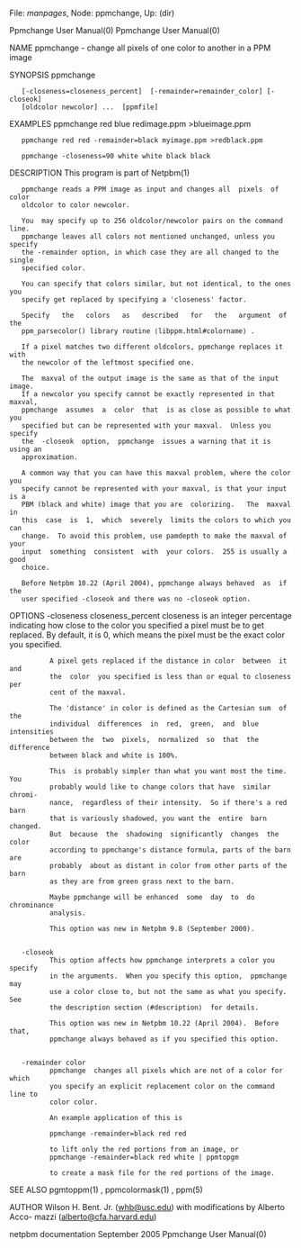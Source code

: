 File: *manpages*,  Node: ppmchange,  Up: (dir)

Ppmchange User Manual(0)                              Ppmchange User Manual(0)



NAME
       ppmchange - change all pixels of one color to another in a PPM image


SYNOPSIS
       ppmchange

       [-closeness=closeness_percent]  [-remainder=remainder_color] [-closeok]
       [oldcolor newcolor] ...  [ppmfile]


EXAMPLES
       ppmchange red blue redimage.ppm >blueimage.ppm

       ppmchange red red -remainder=black myimage.ppm >redblack.ppm

       ppmchange -closeness=90 white white black black



DESCRIPTION
       This program is part of Netpbm(1)

       ppmchange reads a PPM image as input and changes all  pixels  of  color
       oldcolor to color newcolor.

       You  may specify up to 256 oldcolor/newcolor pairs on the command line.
       ppmchange leaves all colors not mentioned unchanged, unless you specify
       the -remainder option, in which case they are all changed to the single
       specified color.

       You can specify that colors similar, but not identical, to the ones you
       specify get replaced by specifying a 'closeness' factor.

       Specify   the   colors   as   described   for   the   argument  of  the
       ppm_parsecolor() library routine ⟨libppm.html#colorname⟩ .

       If a pixel matches two different oldcolors, ppmchange replaces it  with
       the newcolor of the leftmost specified one.

       The  maxval of the output image is the same as that of the input image.
       If a newcolor you specify cannot be exactly represented in that maxval,
       ppmchange  assumes  a  color  that  is as close as possible to what you
       specified but can be represented with your maxval.  Unless you  specify
       the  -closeok  option,  ppmchange  issues a warning that it is using an
       approximation.

       A common way that you can have this maxval problem, where the color you
       specify cannot be represented with your maxval, is that your input is a
       PBM (black and white) image that you are  colorizing.   The  maxval  in
       this  case  is  1,  which  severely  limits the colors to which you can
       change.  To avoid this problem, use pamdepth to make the maxval of your
       input  something  consistent  with  your colors.  255 is usually a good
       choice.

       Before Netpbm 10.22 (April 2004), ppmchange always behaved  as  if  the
       user specified -closeok and there was no -closeok option.



OPTIONS
       -closeness closeness_percent
              closeness  is  an integer percentage indicating how close to the
              color you specified  a  pixel  must  be  to  get  replaced.   By
              default,  it is 0, which means the pixel must be the exact color
              you specified.

              A pixel gets replaced if the distance in color  between  it  and
              the  color  you specified is less than or equal to closeness per
              cent of the maxval.

              The 'distance' in color is defined as the Cartesian sum  of  the
              individual  differences  in  red,  green,  and  blue intensities
              between the  two  pixels,  normalized  so  that  the  difference
              between black and white is 100%.

              This  is probably simpler than what you want most the time.  You
              probably would like to change colors that have  similar  chromi-
              nance,  regardless of their intensity.  So if there's a red barn
              that is variously shadowed, you want the  entire  barn  changed.
              But  because  the  shadowing  significantly  changes  the  color
              according to ppmchange's distance formula, parts of the barn are
              probably  about as distant in color from other parts of the barn
              as they are from green grass next to the barn.

              Maybe ppmchange will be enhanced  some  day  to  do  chrominance
              analysis.

              This option was new in Netpbm 9.8 (September 2000).


       -closeok
              This option affects how ppmchange interprets a color you specify
              in the arguments.  When you specify this option,  ppmchange  may
              use a color close to, but not the same as what you specify.  See
              the description section ⟨#description⟩  for details.

              This option was new in Netpbm 10.22 (April 2004).  Before  that,
              ppmchange always behaved as if you specified this option.


       -remainder color
              ppmchange  changes all pixels which are not of a color for which
              you specify an explicit replacement color on the command line to
              color color.

              An example application of this is

              ppmchange -remainder=black red red

              to lift only the red portions from an image, or
              ppmchange -remainder=black red white | ppmtopgm

              to create a mask file for the red portions of the image.




SEE ALSO
       pgmtoppm(1) , ppmcolormask(1) , ppm(5)



AUTHOR
       Wilson  H.  Bent. Jr. (whb@usc.edu) with modifications by Alberto Acco-
       mazzi (alberto@cfa.harvard.edu)



netpbm documentation            September 2005        Ppmchange User Manual(0)
